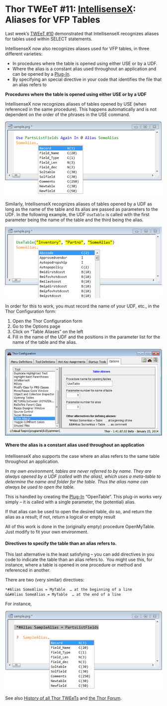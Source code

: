 ﻿Thor TWEeT #11: <a href="https://github.com/VFPX/IntelliSenseX" target="_blank">IntellisenseX</a>: Aliases for VFP Tables
===

Last week’s [TWEeT #10](Tweet_10.md) demonstrated that IntellisenseX recognizes aliases for tables used within SELECT statements.

IntellisenseX now also recognizes aliases used for VFP tables, in three different varieties:

*   In procedures where the table is opened using either USE or by a UDF.
*   Where the alias is a constant alias used throughout an application and can be opened by a [Plug-In](Thor_add_plugins.md).
*   By specifying an special directive in your code that identifies the file that an alias refers to

**Procedures where the table is opened using either USE or by a UDF**

IntellisenseX now recognizes aliases of tables opened by USE (when referenced in the same procedure). This happens automatically and is not dependent on the order of the phrases in the USE command.

![](Images/Tweet11a.png)

Similarly, IntellisenseX recognizes aliases of tables opened by a UDF as long as the name of the table and its alias are passed as parameters to the UDF. In the following example, the UDF `UseTable` is called with the first parameter being the name of the table and the third being the alias.

![](Images/Tweet11b.png)

In order for this to work, you must record the name of your UDF, etc., in the Thor Configuration form:

1.  Open the Thor Configuration form
2.  Go to the Options page
3.  Click on “Table Aliases” on the left
4.  Fill in the name of the UDF and the positions in the parameter list for the name of the table and the alias.

![](Images/Tweet11c.png)

#### Where the alias is a constant alias used throughout an application

IntellisenseX also supports the case where an alias refers to the same table throughout an application.

_In my own environment, tables are never referred to by name. They are always opened by a UDF (called with the alias), which uses a meta-table to determine the name and folder for the table. Thus the alias name can always be used to open the table._

This is handled by creating the [Plug-In](Thor_add_plugins.md) “OpenTable”. This plug-in works very simply – it is called with a single parameter, the (potential) alias.

If that alias can be used to open the desired table, do so, and return the alias as a result; if not, return a logical or empty result

All of this work is done in the (originally empty) procedure OpenMyTable.  Just modify to fit your own environment.

#### Directives to specify the table than an alias refers to.

This last alternative is the least satisfying – you can add directives in you code to indicate the table than an alias refers to.  You might use this, for instance, where a table is opened in one procedure or method and referenced in another.

There are two (very similar) directives:

    *#Alias SomeAlias = MyTable  … at the beginning of a line
    &&#Alias SomeAlias = MyTable  … at the end of a line

For instance,

![](Images/Tweet11d.png)

See also [History of all Thor TWEeTs](TWEeTs.md) and [the Thor Forum](https://groups.google.com/forum/?fromgroups#!forum/FoxProThor).
